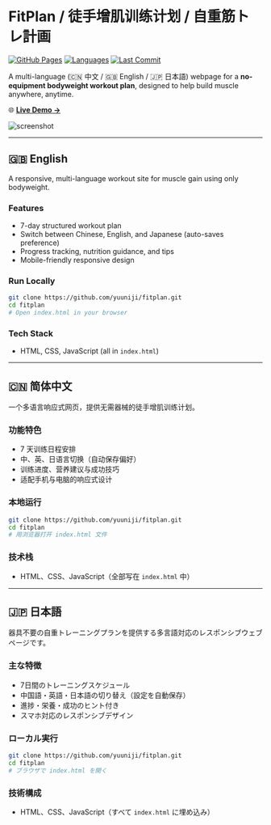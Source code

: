 # FitPlan / 徒手增肌训练计划 / 自重筋トレ計画

[![GitHub Pages](https://img.shields.io/badge/view%20online-fitplan-blue?logo=github)](https://yuuniji.github.io/fitplan/index.html)
[![Languages](https://img.shields.io/github/languages/top/yuuniji/fitplan?color=green)](https://github.com/yuuniji/fitplan)
[![Last Commit](https://img.shields.io/github/last-commit/yuuniji/fitplan)](https://github.com/yuuniji/fitplan)

A multi-language (🇨🇳 中文 / 🇬🇧 English / 🇯🇵 日本語) webpage for a **no-equipment bodyweight workout plan**, designed to help build muscle anywhere, anytime.

🌐 **[Live Demo →](https://yuuniji.github.io/fitplan/index.html)**

![screenshot](./screenshot.png)

---

## 🇬🇧 English

A responsive, multi-language workout site for muscle gain using only bodyweight.

### Features

* 7-day structured workout plan
* Switch between Chinese, English, and Japanese (auto-saves preference)
* Progress tracking, nutrition guidance, and tips
* Mobile-friendly responsive design

### Run Locally

```bash
git clone https://github.com/yuuniji/fitplan.git
cd fitplan
# Open index.html in your browser
```

### Tech Stack

* HTML, CSS, JavaScript (all in `index.html`)

---

## 🇨🇳 简体中文

一个多语言响应式网页，提供无需器械的徒手增肌训练计划。

### 功能特色

* 7 天训练日程安排
* 中、英、日语言切换（自动保存偏好）
* 训练进度、营养建议与成功技巧
* 适配手机与电脑的响应式设计

### 本地运行

```bash
git clone https://github.com/yuuniji/fitplan.git
cd fitplan
# 用浏览器打开 index.html 文件
```

### 技术栈

* HTML、CSS、JavaScript（全部写在 `index.html` 中）

---

## 🇯🇵 日本語

器具不要の自重トレーニングプランを提供する多言語対応のレスポンシブウェブページです。

### 主な特徴

* 7日間のトレーニングスケジュール
* 中国語・英語・日本語の切り替え（設定を自動保存）
* 進捗・栄養・成功のヒント付き
* スマホ対応のレスポンシブデザイン

### ローカル実行

```bash
git clone https://github.com/yuuniji/fitplan.git
cd fitplan
# ブラウザで index.html を開く
```

### 技術構成

* HTML、CSS、JavaScript（すべて `index.html` に埋め込み）

